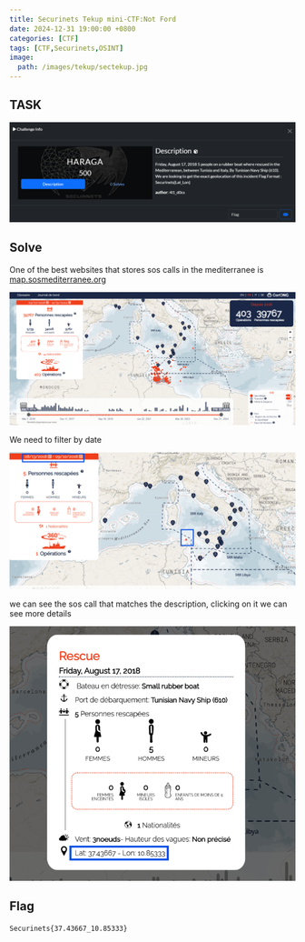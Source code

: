 ```yaml
---
title: Securinets Tekup mini-CTF:Not Ford
date: 2024-12-31 19:00:00 +0800
categories: [CTF]
tags: [CTF,Securinets,OSINT]
image:
  path: /images/tekup/sectekup.jpg
---
```

## TASK 

  <img src="/images/tekup/harga/task.png" alt="Securinets" style="width: auto; height: auto; margin-right: 10%;" />

## Solve 
One of the best websites that stores sos calls in the mediterranee is [map.sosmediterranee.org](https://map.sosmediterranee.org/)

  <img src="/images/tekup/harga/map.png" alt="Securinets" style="width: auto; height: auto; margin-right: 10%;" />

We need to filter by date

  <img src="/images/tekup/harga/incident.png" alt="Securinets" style="width: auto; height: auto; margin-right: 10%;" />

we can see the sos call that matches the description, clicking on it we can see more details 

  <img src="/images/tekup/harga/falag.png" alt="Securinets" style="width: auto; height: auto; margin-right: 10%;" />

## Flag

```
Securinets{37.43667_10.85333}
```